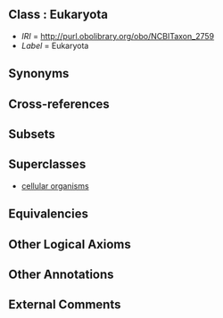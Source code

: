 
## Class : Eukaryota

 * *IRI* = http://purl.obolibrary.org/obo/NCBITaxon_2759
 * *Label* = Eukaryota

## Synonyms


## Cross-references


## Subsets


## Superclasses

 * [cellular organisms](../../NCBITaxon/67/NCBITaxon_131567.md)

## Equivalencies


## Other Logical Axioms


## Other Annotations


## External Comments

